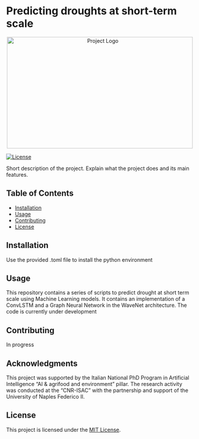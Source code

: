 # Predicting droughts at short-term scale

<div align="center">
    <img src=data/drought.jpg alt="Project Logo" width="500" height="300">
</div>

[![License](https://img.shields.io/badge/License-MIT-blue.svg)](https://opensource.org/licenses/MIT)

Short description of the project. Explain what the project does and its main features.

## Table of Contents
- [Installation](#installation)
- [Usage](#usage)
- [Contributing](#contributing)
- [License](#license)

## Installation

Use the provided .toml file to install the python environment

## Usage

This repository contains a series of scripts to predict drought at short term scale using Machine Learning models. It contains an implementation of a ConvLSTM and a Graph Neural Network in the WaveNet architecture. The code is currently under development

## Contributing

In progress

## Acknowledgments

This project was supported by the Italian National PhD Program in Artificial Intelligence “AI & agrifood and environment” pillar. The research activity was conducted at the “CNR-ISAC” with the partnership and support of the University of Naples Federico II.

## License

This project is licensed under the [MIT License](LICENSE).